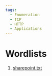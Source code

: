 ```yaml
---
tags:
  - Enumeration
  - TCP
  - HTTP
  - Applications
---
```


# Wordlists

1. [sharepoint.txt](https://raw.githubusercontent.com/danielmiessler/SecLists/master/Discovery/Web-Content/CMS/sharepoint.txt)